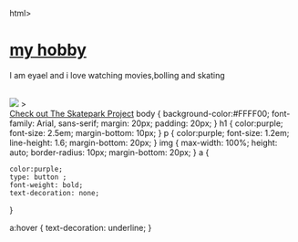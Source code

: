 html>
   <head>
    <meta charset="UTF-8">
    <meta name="viewport" content="width=device-width, initial-scale=1.0">
    <title>my first website</title>
    <link rel="stylesheet" href="style.css">
</head>
    </head>
    <body>
       <u><h1> my hobby</h1></u>
        <p>I am eyael and i love watching movies,bolling and skating</p>
<br>
<img
src="https://www.impawards.com/tv/posters/stranger_things_xlg.jpg=" />
</a>
 ><br>
 <a href="https://skatepark.org" target="_blank">Check out The Skatepark Project</a>
  </body>  
    </html>
body {
    background-color:#FFFF00; 
    font-family: Arial, sans-serif;
    margin: 20px;
    padding: 20px;
}
h1 {
    color:purple; 
    font-size: 2.5em;
    margin-bottom: 10px;
}
p {
    color:purple; 
    font-size: 1.2em;
    line-height: 1.6;
    margin-bottom: 20px;
}
img {
    max-width: 100%;
    height: auto;
    border-radius: 10px;
    margin-bottom: 20px;
}
a {

    color:purple;
    type: button ;
    font-weight: bold;
    text-decoration: none;
}

a:hover {
    text-decoration: underline;
}
